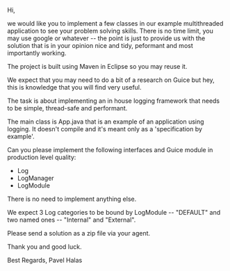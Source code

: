 Hi,

we would like you to implement a few classes in our example multithreaded application to see your problem solving skills. There is no time limit, you may use google or whatever -- the point is just to provide us with the solution that is in your opinion nice and tidy, peformant and most importantly working.

The project is built using Maven in Eclipse so you may reuse it.

We expect that you may need to do a bit of a research on Guice but hey, this is knowledge that you will find very useful.

The task is about implementing an in house logging framework that needs to be simple, thread-safe and performant.

The main class is App.java that is an example of an application using logging. It doesn't compile and it's meant only as a 'specification by example'.

Can you please implement the following interfaces and Guice module in production level quality:

* Log
* LogManager
* LogModule

There is no need to implement anything else.

We expect 3 Log categories to be bound by LogModule -- "DEFAULT" and two named ones -- "Internal" and "External". 

Please send a solution as a zip file via your agent.

Thank you and good luck.

Best Regards,
Pavel Halas
